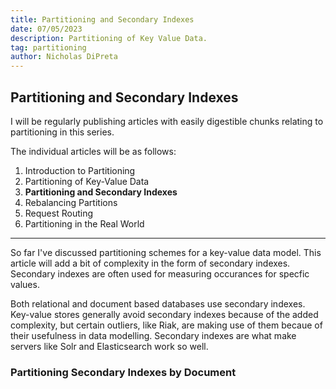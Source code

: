```yaml
---
title: Partitioning and Secondary Indexes
date: 07/05/2023
description: Partitioning of Key Value Data.
tag: partitioning
author: Nicholas DiPreta
---
```


## Partitioning and Secondary Indexes

I will be regularly publishing articles with easily digestible chunks relating to partitioning in this series.

The individual articles will be as follows:

1. Introduction to Partitioning
2. Partitioning of Key-Value Data
3. **Partitioning and Secondary Indexes**
4. Rebalancing Partitions
5. Request Routing
6. Partitioning in the Real World


---

So far I've discussed partitioning schemes for a key-value data model. This article will add a bit of complexity in the form of secondary indexes. Secondary indexes are often used for measuring occurances for specfic values.

Both relational and document based databases use secondary indexes. Key-value stores generally avoid secondary indexes because of the added complexity, but certain outliers, like Riak, are making use of them becaue of their usefulness in data modelling. Secondary indexes are what make servers like Solr and Elasticsearch work so well. 

### Partitioning Secondary Indexes by Document

